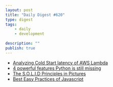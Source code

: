 ```yaml
---
layout: post
title: "Daily Digest #620"
type: digest
tags: 
    - daily
    - development
    
description: ""
publish: true
---
```


- [Analyzing Cold Start latency of AWS Lambda](https://blog.symphonia.io/posts/2020-06-30_analyzing_cold_start_latency_of_aws_lambda)
- [4 powerful features Python is still missing](https://www.infoworld.com/article/3566382/4-powerful-features-python-is-still-missing.html)
- [The S.O.L.I.D Principles in Pictures](https://medium.com/backticks-tildes/the-s-o-l-i-d-principles-in-pictures-b34ce2f1e898)
- [Best Easy Practices of Javascript](https://codeburst.io/best-easy-practices-of-javascript-7a819aed8f32)
